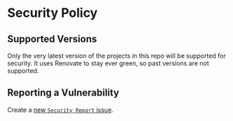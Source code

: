 # Security Policy

## Supported Versions

Only the very latest version of the projects in this repo will be supported for security. It uses Renovate to stay ever green, so past versions are not supported.

## Reporting a Vulnerability

Create a [new `Security Report` issue](https://github.com/git@github.com:helderberg-pirates-baseball/websites/issues/new/choose).
